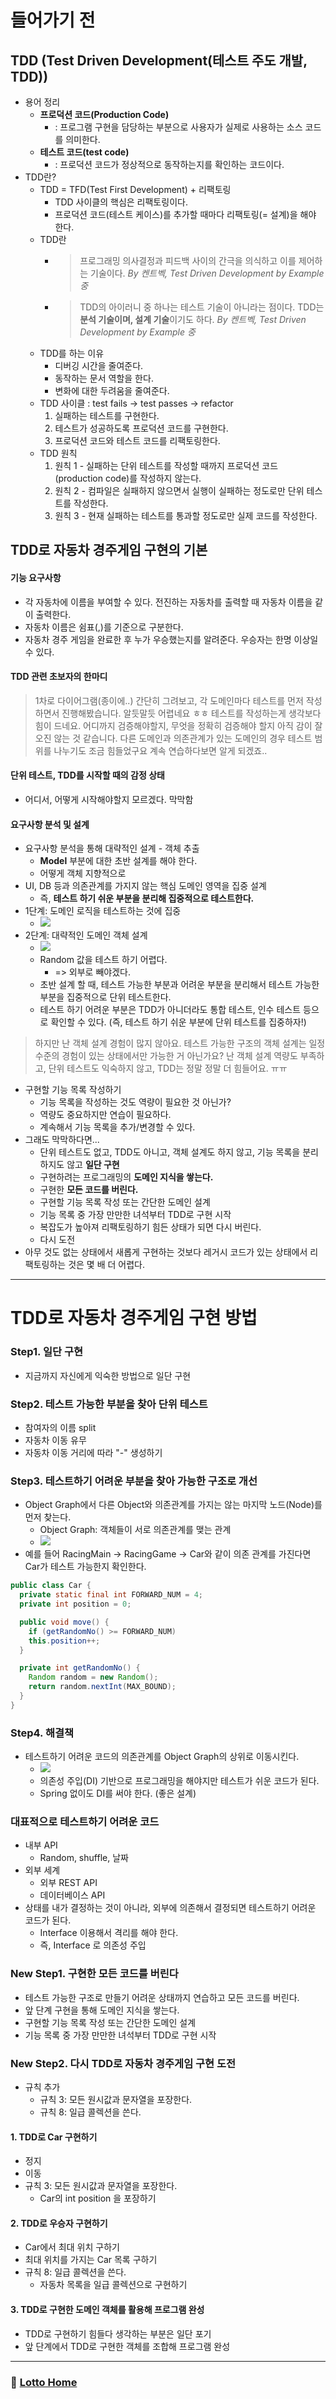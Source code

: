 # 들어가기 전
## TDD (Test Driven Development(테스트 주도 개발, TDD))
- 용어 정리
  - **프로덕션 코드(Production Code)**
    - : 프로그램 구현을 담당하는 부분으로 사용자가 실제로 사용하는 소스 코드를 의미한다.
  - **테스트 코드(test code)**
    - : 프로덕션 코드가 정상적으로 동작하는지를 확인하는 코드이다.
- TDD란?
  - TDD = TFD(Test First Development) + 리팩토링
    - TDD 사이클의 핵심은 리팩토링이다.
    - 프로덕션 코드(테스트 케이스)를 추가할 때마다 리팩토링(= 설계)을 해야 한다.
  - TDD란 
    - > 프로그래밍 의사결정과 피드백 사이의 간극을 의식하고 이를 제어하는 기술이다. *By 켄트벡, Test Driven Development by Example 중*
    - > TDD의 아이러니 중 하나는 테스트 기술이 아니라는 점이다. TDD는 **분석 기술이며, 설계 기술**이기도 하다. *By 켄트벡, Test Driven Development by Example 중*
  - TDD를 하는 이유
    - 디버깅 시간을 줄여준다.
    - 동작하는 문서 역할을 한다.
    - 변화에 대한 두려움을 줄여준다.
  - TDD 사이클 : test fails -> test passes -> refactor 
    1. 실패하는 테스트를 구현한다.
    2. 테스트가 성공하도록 프로덕션 코드를 구현한다.
    3. 프로덕션 코드와 테스트 코드를 리팩토링한다.
  - TDD 원칙
    1. 원칙 1 - 실패하는 단위 테스트를 작성할 때까지 프로덕션 코드(production code)를 작성하지 않는다.
    2. 원칙 2 - 컴파일은 실패하지 않으면서 실행이 실패하는 정도로만 단위 테스트를 작성한다.
    3. 원칙 3 - 현재 실패하는 테스트를 통과할 정도로만 실제 코드를 작성한다.

## TDD로 자동차 경주게임 구현의 기본 
#### 기능 요구사항
- 각 자동차에 이름을 부여할 수 있다. 전진하는 자동차를 출력할 때 자동차 이름을 같이 출력한다.
- 자동차 이름은 쉼표(,)를 기준으로 구분한다.
- 자동차 경주 게임을 완료한 후 누가 우승했는지를 알려준다. 우승자는 한명 이상일 수 있다.

#### TDD 관련 초보자의 한마디
> 1차로 다이어그램(종이에..) 간단히 그려보고, 각 도메인마다 테스트를 먼저 작성하면서 진행해봤습니다. 알듯말듯 어렵네요 ㅎㅎ 테스트를 작성하는게 생각보다 힘이 드네요. 어디까지 검증해야할지, 무엇을 정확히 검증해야 할지 아직 감이 잘 오진 않는 것 같습니다. 다른 도메인과 의존관계가 있는 도메인의 경우 테스트 범위를 나누기도 조금 힘들었구요 계속 연습하다보면 알게 되겠죠..

#### 단위 테스트, TDD를 시작할 때의 감정 상태
- 어디서, 어떻게 시작해야할지 모르겠다. 막막함

#### 요구사항 분석 및 설계
- 요구사항 분석을 통해 대략적인 설계 - 객체 추출
  - **Model** 부분에 대한 초반 설계를 해야 한다. 
  - 어떻게 객체 지향적으로 
- UI, DB 등과 의존관계를 가지지 않는 핵심 도메인 영역을 집중 설계
  - 즉, **테스트 하기 쉬운 부분을 분리해 집중적으로 테스트한다.**
- 1단계: 도메인 로직을 테스트하는 것에 집중
  - ![](./images/domain-logic-test.png)
- 2단계: 대략적인 도메인 객체 설계
  - ![](./images/domain-object-design.png)
  - Random 값을 테스트 하기 어렵다.
    - => 외부로 빼야겠다.
  - 초반 설계 할 때, 테스트 가능한 부분과 어려운 부분을 분리해서 테스트 가능한 부분을 집중적으로 단위 테스트한다.
  - 테스트 하기 어려운 부분은 TDD가 아니더라도 통합 테스트, 인수 테스트 등으로 확인할 수 있다. (즉, 테스트 하기 쉬운 부분에 단위 테스트를 집중하자!)

> 하지만 난 객체 설계 경험이 많지 않아요. 테스트 가능한 구조의 객체 설계는 일정 수준의 경험이 있는 상태에서만 가능한 거 아닌가요? 난 객체 설계 역량도 부족하고, 단위 테스트도 익숙하지 않고, TDD는 정말 정말 더 힘들어요. ㅠㅠ

- 구현할 기능 목록 작성하기
  - 기능 목록을 작성하는 것도 역량이 필요한 것 아닌가?
  - 역량도 중요하지만 연습이 필요하다.
  - 계속해서 기능 목록을 추가/변경할 수 있다.
- 그래도 막막하다면...
  - 단위 테스트도 없고, TDD도 아니고, 객체 설계도 하지 않고, 기능 목록을 분리하지도 않고 **일단 구현**
  - 구현하려는 프로그래밍의 **도메인 지식을 쌓는다.**
  - 구현한 **모든 코드를 버린다.**
  - 구현할 기능 목록 작성 또는 간단한 도메인 설계
  - 기능 목록 중 가장 만만한 녀석부터 TDD로 구현 시작
  - 복잡도가 높아져 리팩토링하기 힘든 상태가 되면 다시 버린다.
  - 다시 도전
- 아무 것도 없는 상태에서 새롭게 구현하는 것보다 레거시 코드가 있는 상태에서 리팩토링하는 것은 몇 배 더 어렵다.

---
# TDD로 자동차 경주게임 구현 방법
### Step1. 일단 구현
- 지금까지 자신에게 익숙한 방법으로 일단 구현

### Step2. 테스트 가능한 부분을 찾아 단위 테스트
- 참여자의 이름 split
- 자동차 이동 유무
- 자동차 이동 거리에 따라 "-" 생성하기

### Step3. 테스트하기 어려운 부분을 찾아 가능한 구조로 개선
- Object Graph에서 다른 Object와 의존관계를 가지는 않는 마지막 노드(Node)를 먼저 찾는다.
  - Object Graph: 객체들이 서로 의존관계를 맺는 관계
  - ![](./images/object-find-last-node.png)
- 예를 들어 RacingMain -> RacingGame -> Car와 같이 의존 관계를 가진다면 Car가 테스트
가능한지 확인한다.

```java
public class Car {
  private static final int FORWARD_NUM = 4;
  private int position = 0;

  public void move() {
    if (getRandomNo() >= FORWARD_NUM)
    this.position++;
  }

  private int getRandomNo() {
    Random random = new Random();
    return random.nextInt(MAX_BOUND);
  }
}
```

### Step4. 해결책
- 테스트하기 어려운 코드의 의존관계를 Object Graph의 상위로 이동시킨다.
  - ![](./images/object-graph-solution.png)
  - 의존성 주입(DI) 기반으로 프로그래밍을 해야지만 테스트가 쉬운 코드가 된다.
  - Spring 없이도 DI를 써야 한다. (좋은 설계)

### 대표적으로 테스트하기 어려운 코드
- 내부 API
  - Random, shuffle, 날짜
- 외부 세계
  - 외부 REST API
  - 데이터베이스 API
- 상태를 내가 결정하는 것이 아니라, 외부에 의존해서 결정되면 테스트하기 어려운 코드가 된다.
  - Interface 이용해서 격리를 해야 한다.
  - 즉, Interface 로 의존성 주입

### New Step1. 구현한 모든 코드를 버린다
- 테스트 가능한 구조로 만들기 어려운 상태까지 연습하고 모든 코드를 버린다.
- 앞 단계 구현을 통해 도메인 지식을 쌓는다.
- 구현할 기능 목록 작성 또는 간단한 도메인 설계
- 기능 목록 중 가장 만만한 녀석부터 TDD로 구현 시작

### New Step2. 다시 TDD로 자동차 경주게임 구현 도전
- 규칙 추가
  - 규칙 3: 모든 원시값과 문자열을 포장한다.
  - 규칙 8: 일급 콜렉션을 쓴다.

#### 1. TDD로 Car 구현하기
- 정지
- 이동
- 규칙 3: 모든 원시값과 문자열을 포장한다.
  - Car의 int position 을 포장하기

#### 2. TDD로 우승자 구현하기
- Car에서 최대 위치 구하기
- 최대 위치를 가지는 Car 목록 구하기
- 규칙 8: 일급 콜렉션을 쓴다.
  - 자동차 목록을 일급 콜렉션으로 구현하기

#### 3. TDD로 구현한 도메인 객체를 활용해 프로그램 완성
- TDD로 구현하기 힘들다 생각하는 부분은 일단 포기
- 앞 단계에서 TDD로 구현한 객체를 조합해 프로그램 완성


---

### :game_die: [Lotto Home](https://github.com/gmlwjd9405/tdd-refactoring-clean-code-8/tree/master/study/java-lotto)
